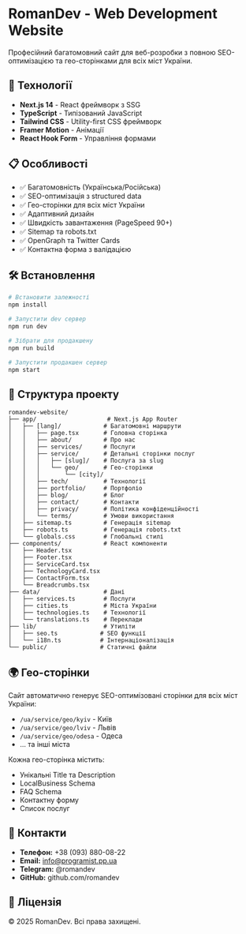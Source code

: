 # RomanDev - Web Development Website

Професійний багатомовний сайт для веб-розробки з повною SEO-оптимізацією та гео-сторінками для всіх міст України.

## 🚀 Технології

- **Next.js 14** - React фреймворк з SSG
- **TypeScript** - Типізований JavaScript
- **Tailwind CSS** - Utility-first CSS фреймворк
- **Framer Motion** - Анімації
- **React Hook Form** - Управління формами

## 📋 Особливості

- ✅ Багатомовність (Українська/Російська)
- ✅ SEO-оптимізація з structured data
- ✅ Гео-сторінки для всіх міст України
- ✅ Адаптивний дизайн
- ✅ Швидкість завантаження (PageSpeed 90+)
- ✅ Sitemap та robots.txt
- ✅ OpenGraph та Twitter Cards
- ✅ Контактна форма з валідацією

## 🛠️ Встановлення

```bash
# Встановити залежності
npm install

# Запустити dev сервер
npm run dev

# Зібрати для продакшену
npm run build

# Запустити продакшен сервер
npm start
```

## 📁 Структура проекту

```
romandev-website/
├── app/                    # Next.js App Router
│   ├── [lang]/            # Багатомовні маршрути
│   │   ├── page.tsx       # Головна сторінка
│   │   ├── about/         # Про нас
│   │   ├── services/      # Послуги
│   │   ├── service/       # Детальні сторінки послуг
│   │   │   ├── [slug]/    # Послуга за slug
│   │   │   └── geo/       # Гео-сторінки
│   │   │       └── [city]/
│   │   ├── tech/          # Технології
│   │   ├── portfolio/     # Портфоліо
│   │   ├── blog/          # Блог
│   │   ├── contact/       # Контакти
│   │   ├── privacy/       # Політика конфіденційності
│   │   └── terms/         # Умови використання
│   ├── sitemap.ts         # Генерація sitemap
│   ├── robots.ts          # Генерація robots.txt
│   └── globals.css        # Глобальні стилі
├── components/            # React компоненти
│   ├── Header.tsx
│   ├── Footer.tsx
│   ├── ServiceCard.tsx
│   ├── TechnologyCard.tsx
│   ├── ContactForm.tsx
│   └── Breadcrumbs.tsx
├── data/                  # Дані
│   ├── services.ts        # Послуги
│   ├── cities.ts          # Міста України
│   ├── technologies.ts    # Технології
│   └── translations.ts    # Переклади
├── lib/                   # Утиліти
│   ├── seo.ts            # SEO функції
│   └── i18n.ts           # Інтернаціоналізація
└── public/               # Статичні файли
```

## 🌍 Гео-сторінки

Сайт автоматично генерує SEO-оптимізовані сторінки для всіх міст України:

- `/ua/service/geo/kyiv` - Київ
- `/ua/service/geo/lviv` - Львів
- `/ua/service/geo/odesa` - Одеса
- ... та інші міста

Кожна гео-сторінка містить:
- Унікальні Title та Description
- LocalBusiness Schema
- FAQ Schema
- Контактну форму
- Список послуг

## 📱 Контакти

- **Телефон:** +38 (093) 880-08-22
- **Email:** info@programist.pp.ua
- **Telegram:** @romandev
- **GitHub:** github.com/romandev

## 📄 Ліцензія

© 2025 RomanDev. Всі права захищені.